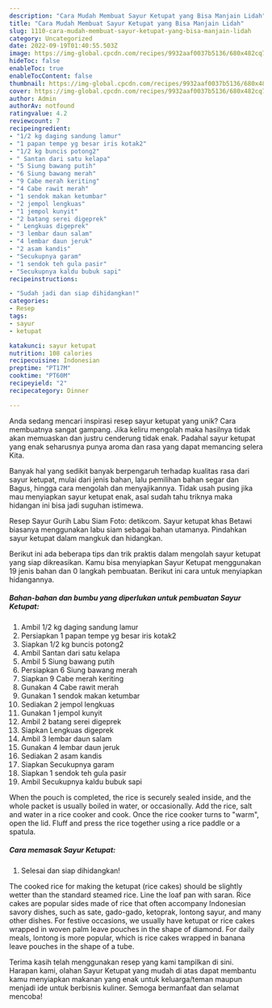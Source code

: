 ```yaml
---
description: "Cara Mudah Membuat Sayur Ketupat yang Bisa Manjain Lidah"
title: "Cara Mudah Membuat Sayur Ketupat yang Bisa Manjain Lidah"
slug: 1110-cara-mudah-membuat-sayur-ketupat-yang-bisa-manjain-lidah
category: Uncategorized
date: 2022-09-19T01:40:55.503Z
image: https://img-global.cpcdn.com/recipes/9932aaf0037b5136/680x482cq70/sayur-ketupat-foto-resep-utama.jpg
hideToc: false
enableToc: true
enableTocContent: false
thumbnail: https://img-global.cpcdn.com/recipes/9932aaf0037b5136/680x482cq70/sayur-ketupat-foto-resep-utama.jpg
cover: https://img-global.cpcdn.com/recipes/9932aaf0037b5136/680x482cq70/sayur-ketupat-foto-resep-utama.jpg
author: Admin
authorAv: notfound
ratingvalue: 4.2
reviewcount: 7
recipeingredient:
- "1/2 kg daging sandung lamur"
- "1 papan tempe yg besar iris kotak2"
- "1/2 kg buncis potong2"
- " Santan dari satu kelapa"
- "5 Siung bawang putih"
- "6 Siung bawang merah"
- "9 Cabe merah keriting"
- "4 Cabe rawit merah"
- "1 sendok makan ketumbar"
- "2 jempol lengkuas"
- "1 jempol kunyit"
- "2 batang serei digeprek"
- " Lengkuas digeprek"
- "3 lembar daun salam"
- "4 lembar daun jeruk"
- "2 asam kandis"
- "Secukupnya garam"
- "1 sendok teh gula pasir"
- "Secukupnya kaldu bubuk sapi"
recipeinstructions:

- "Sudah jadi dan siap dihidangkan!"
categories:
- Resep
tags:
- sayur
- ketupat

katakunci: sayur ketupat 
nutrition: 108 calories
recipecuisine: Indonesian
preptime: "PT17M"
cooktime: "PT60M"
recipeyield: "2"
recipecategory: Dinner

---
```





Anda sedang mencari inspirasi resep sayur ketupat yang unik? Cara membuatnya sangat gampang. Jika keliru mengolah maka hasilnya tidak akan memuaskan dan justru cenderung tidak enak. Padahal sayur ketupat yang enak seharusnya punya aroma dan rasa yang dapat memancing selera Kita.





Banyak hal yang sedikit banyak berpengaruh terhadap kualitas rasa dari sayur ketupat, mulai dari jenis bahan, lalu pemilihan bahan segar dan Bagus, hingga cara mengolah dan menyajikannya. Tidak usah pusing jika mau menyiapkan sayur ketupat enak,      asal sudah tahu triknya maka hidangan ini bisa jadi suguhan istimewa.














Resep Sayur Gurih Labu Siam Foto: detikcom. Sayur ketupat khas Betawi biasanya menggunakan labu siam sebagai bahan utamanya. Pindahkan sayur ketupat dalam mangkuk dan hidangkan.






Berikut ini ada beberapa tips dan trik praktis dalam mengolah sayur ketupat yang siap dikreasikan. Kamu bisa menyiapkan Sayur Ketupat menggunakan 19 jenis bahan dan 0 langkah pembuatan. Berikut ini cara untuk menyiapkan hidangannya.

<!--inarticleads1-->

##### Bahan-bahan dan bumbu yang diperlukan untuk pembuatan Sayur Ketupat:

1. Ambil 1/2 kg daging sandung lamur
1. Persiapkan 1 papan tempe yg besar iris kotak2
1. Siapkan 1/2 kg buncis potong2
1. Ambil  Santan dari satu kelapa
1. Ambil 5 Siung bawang putih
1. Persiapkan 6 Siung bawang merah
1. Siapkan 9 Cabe merah keriting
1. Gunakan 4 Cabe rawit merah
1. Gunakan 1 sendok makan ketumbar
1. Sediakan 2 jempol lengkuas
1. Gunakan 1 jempol kunyit
1. Ambil 2 batang serei digeprek
1. Siapkan  Lengkuas digeprek
1. Ambil 3 lembar daun salam
1. Gunakan 4 lembar daun jeruk
1. Sediakan 2 asam kandis
1. Siapkan Secukupnya garam
1. Siapkan 1 sendok teh gula pasir
1. Ambil Secukupnya kaldu bubuk sapi


When the pouch is completed, the rice is securely sealed inside, and the whole packet is usually boiled in water, or occasionally. Add the rice, salt and water in a rice cooker and cook. Once the rice cooker turns to &#34;warm&#34;, open the lid. Fluff and press the rice together using a rice paddle or a spatula. 

<!--inarticleads2-->

##### Cara memasak Sayur Ketupat:


1. Selesai dan siap dihidangkan!

The cooked rice for making the ketupat (rice cakes) should be slightly wetter than the standard steamed rice. Line the loaf pan with saran. Rice cakes are popular sides made of rice that often accompany Indonesian savory dishes, such as sate, gado-gado, ketoprak, lontong sayur, and many other dishes. For festive occasions, we usually have ketupat or rice cakes wrapped in woven palm leave pouches in the shape of diamond. For daily meals, lontong is more popular, which is rice cakes wrapped in banana leave pouches in the shape of a tube. 

Terima kasih telah menggunakan resep yang kami tampilkan di sini. Harapan kami, olahan Sayur Ketupat yang mudah di atas dapat membantu kamu menyiapkan makanan yang enak untuk keluarga/teman maupun menjadi ide untuk berbisnis kuliner. Semoga bermanfaat dan selamat mencoba!
